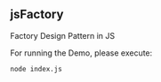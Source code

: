## jsFactory
Factory Design Pattern in JS

For running the Demo, please execute:

```
node index.js
```
